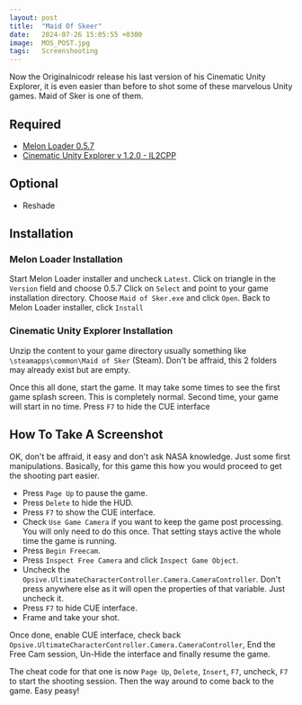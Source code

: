 ```yaml
---
layout: post
title:  "Maid Of Skeer"
date:   2024-07-26 15:05:55 +0300
image:  MOS_POST.jpg
tags:   Screenshooting
---
```


Now the Originalnicodr release his last version of his Cinematic Unity Explorer, it is even easier than before to shot some of these marvelous Unity games.
Maid of Sker is one of them.

## Required
* [Melon Loader 0.5.7](https://github.com/HerpDerpinstine/MelonLoader/releases/latest/download/MelonLoader.Installer.exe)
* [Cinematic Unity Explorer v 1.2.0  - IL2CPP](https://github.com/originalnicodr/CinematicUnityExplorer/releases/latest/download/CinematicUnityExplorer.MelonLoader.IL2CPP.zip)

## Optional
* Reshade

## Installation

### Melon Loader Installation
Start Melon Loader installer and uncheck `Latest`. Click on triangle in the `Version` field and choose 0.5.7
Click on `Select` and point to your game installation directory. Choose `Maid of Sker.exe` and click `Open`.
Back to Melon Loader installer, click `Install`

### Cinematic Unity Explorer Installation
Unzip the content to your game directory usually something like `\steamapps\common\Maid of Sker` (Steam).
Don't be affraid, this 2 folders may already exist but are empty. 

Once this all done, start the game. It may take some times to see the first game splash screen. This is completely normal.
Second time, your game will start in no time. Press `F7` to hide the CUE interface

## How To Take A Screenshot

OK, don't be affraid, it easy and don't ask NASA knowledge. Just some first manipulations.
Basically, for this game this how you would proceed to get the shooting part easier.

* Press `Page Up` to pause the game.
* Press `Delete` to hide the HUD.
* Press `F7` to show the CUE interface.
* Check `Use Game Camera` if you want to keep the game post processing. You will only need to do this once. That setting stays active the whole time the game is running.
* Press `Begin Freecam`. 
* Press `Inspect Free Camera` and click `Inspect Game Object`.
* Uncheck the `Opsive.UltimateCharacterController.Camera.CameraController`. Don't press anywhere else as it will open the properties of that variable. Just uncheck it.
* Press `F7` to hide CUE interface.
* Frame and take your shot.

Once done, enable CUE interface, check back `Opsive.UltimateCharacterController.Camera.CameraController`, End the Free Cam session, Un-Hide the interface and finally resume the game.

The cheat code for that one is now `Page Up`, `Delete`, `Insert`, `F7`, uncheck, `F7` to start the shooting session. Then the way around to come back to the game.
Easy peasy! 




